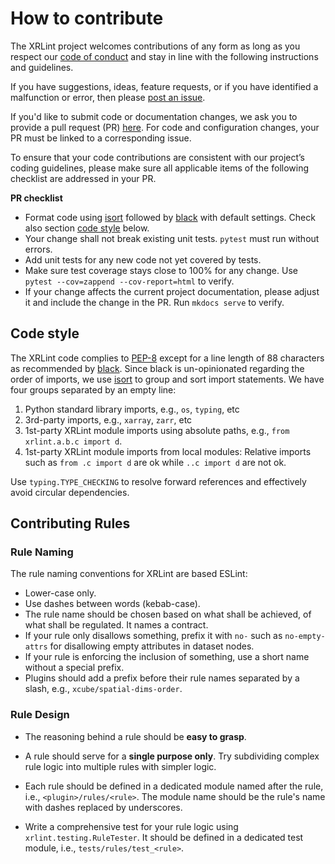 # How to contribute

The XRLint project welcomes contributions of any form
as long as you respect our [code of conduct](CODE_OF_CONDUCT.md) and stay 
in line with the following instructions and guidelines.

If you have suggestions, ideas, feature requests, or if you have identified
a malfunction or error, then please 
[post an issue](https://github.com/bcdev/xrlint/issues). 

If you'd like to submit code or documentation changes, we ask you to provide a 
pull request (PR) 
[here](https://github.com/bcdev/xrlint/pulls). 
For code and configuration changes, your PR must be linked to a 
corresponding issue. 

To ensure that your code contributions are consistent with our project’s
coding guidelines, please make sure all applicable items of the following 
checklist are addressed in your PR.  

**PR checklist**

* Format code using [isort](https://black.readthedocs.io/) followed by [black](https://black.readthedocs.io/) with default 
  settings. Check also section [code style](#code-style) below.
* Your change shall not break existing unit tests.
  `pytest` must run without errors.
* Add unit tests for any new code not yet covered by tests.
* Make sure test coverage stays close to 100% for any change.
  Use `pytest --cov=zappend --cov-report=html` to verify.
* If your change affects the current project documentation,
  please adjust it and include the change in the PR.
  Run `mkdocs serve` to verify. 

## Code style

The XRLint code complies to [PEP-8](https://pep8.org/) except for a line 
length of 88 characters as recommended by 
[black](https://black.readthedocs.io/). Since black is 
un-opinionated regarding the order of imports, we use 
[isort](https://pycqa.github.io/isort/) to group and sort import 
statements. We have four groups separated by an empty line:

1. Python standard library imports, e.g., `os`, `typing`, etc
2. 3rd-party imports, e.g., `xarray`, `zarr`, etc
3. 1st-party XRLint module imports using absolute paths, 
   e.g., `from xrlint.a.b.c import d`. 
4. 1st-party XRLint module imports from local modules: 
   Relative imports such as `from .c import d` are ok
   while `..c import d` are not ok.

Use `typing.TYPE_CHECKING` to resolve forward references 
and effectively avoid circular dependencies.

## Contributing Rules

### Rule Naming

The rule naming conventions for XRLint are based ESLint:

* Lower-case only.
* Use dashes between words (kebab-case).
* The rule name should be chosen based on what shall be
  achieved, of what shall be regulated. It names a contract.
* If your rule only disallows something, 
  prefix it with `no-` such as `no-empty-attrs` for disallowing 
  empty attributes in dataset nodes.
* If your rule is enforcing the inclusion of something, 
  use a short name without a special prefix.
* Plugins should add a prefix before their rule names
  separated by a slash, e.g., `xcube/spatial-dims-order`.

### Rule Design

* The reasoning behind a rule should be **easy to grasp**. 

* A rule should serve for a **single purpose only**. Try subdividing
  complex rule logic into multiple rules with simpler logic.

* Each rule should be defined in a dedicated module named after the rule, 
  i.e., `<plugin>/rules/<rule>`. The module name should be the rule's name
  with dashes replaced by underscores. 

* Write a comprehensive test for your rule logic using 
  `xrlint.testing.RuleTester`. It should be defined in a dedicated 
  test module, i.e., `tests/rules/test_<rule>`.
